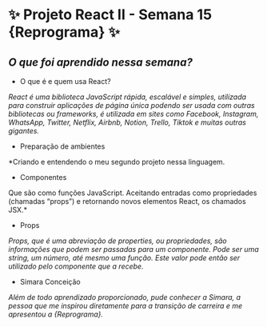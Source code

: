 # ✨ Projeto React II - Semana 15 {Reprograma} ✨


## *O que foi aprendido nessa semana?*


- O que é e quem usa React?

*React é uma biblioteca JavaScript rápida, escalável e simples, utilizada para construir aplicações de página única podendo ser usada com outras bibliotecas ou frameworks, é utilizada em sites como Facebook, Instagram, WhatsApp, Twitter, Netflix, Airbnb, Notion, Trello, Tiktok e muitas outras gigantes.*

- Preparação de ambientes

*Criando e entendendo o meu segundo projeto nessa linguagem.

- Componentes

Que são como funções JavaScript. Aceitando entradas como propriedades (chamadas “props”) e retornando novos elementos React, os chamados JSX.*

- Props

*Props, que é uma abreviação de properties, ou propriedades, são informações que podem ser passadas para um componente. Pode ser uma string, um número, até mesmo uma função. Este valor pode então ser utilizado pelo componente que a recebe.*

- Simara Conceição

*Além de todo aprendizado proporcionado, pude conhecer a Simara, a pessoa que me inspirou diretamente para a transição de carreira e me apresentou a {Reprograma}.*


 

